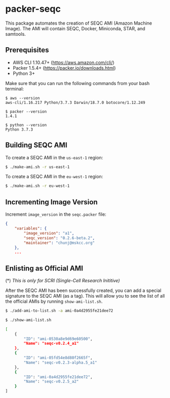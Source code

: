 # packer-seqc

This package automates the creation of SEQC AMI (Amazon Machine Image). The AMI will contain SEQC, Docker, Miniconda, STAR, and samtools.

## Prerequisites

- AWS CLI 1.10.47+ (https://aws.amazon.com/cli/)
- Packer 1.5.4+ (https://packer.io/downloads.html)
- Python 3+

Make sure that you can run the following commands from your bash terminal:

```
$ aws --version
aws-cli/1.16.217 Python/3.7.3 Darwin/18.7.0 botocore/1.12.249

$ packer --version
1.4.1

$ python --version
Python 3.7.3
```

## Building SEQC AMI

To create a SEQC AMI in the `us-east-1` region:

```bash
$ ./make-ami.sh -r us-east-1
```

To create a SEQC AMI in the `eu-west-1` region:

```bash
$ ./make-ami.sh -r eu-west-1
```

## Incrementing Image Version

Increment `image_version` in the `seqc.packer` file:

```json
{
    "variables": {
        "image_version": "a1",
        "seqc_version": "0.2.6-beta.2",
        "maintainer": "chunj@mskcc.org"
    },
    ...
```

## Enlisting as Official AMI

(*) _This is only for SCRI (Single-Cell Research Inititive)_

After the SEQC AMI has been successfully created, you can add a special signature to the SEQC AMI (as a tag). This will allow you to see the list of all the official AMIs by running `show-ami-list.sh`.

```bash
$ ./add-ami-to-list.sh -a ami-0a4d2955fe21dee72
```

```bash
$ ./show-ami-list.sh

[
    {
        "ID": "ami-0530a8e9d69e60500",
        "Name": "seqc-v0.2.4_a1"
    },
    {
        "ID": "ami-05fd54e8d80f2665f",
        "Name": "seqc-v0.2.3-alpha.5_a1"
    },
    {
        "ID": "ami-0a4d2955fe21dee72",
        "Name": "seqc-v0.2.5_a2"
    }
]
```
